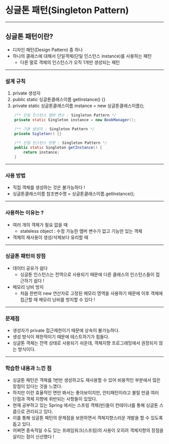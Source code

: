 # 싱글톤 패턴(Singleton Pattern)

-------------
## 싱글톤 패턴이란?

* 디자인 패턴(Design Pattern) 중 하나
* 하나의 클래스에 대해서 단일객체(단일 인스턴스 instance)를 사용하는 패턴
  * 다른 말로 객체의 인스턴스가 오직 1개만 생성되는 패턴
-------------
  
### 설계 규칙
1. private 생성자
2. public static 싱글톤클래스이름 getInstance() {}
3. private static 싱글톤클래스이름 instance = new 싱글톤클래스이름();

```java
    /** 단일 인스턴스 멤버 변수 : Singleton Pattern */
    private static Singleton instance = new BookManager();

    /** 기본 생성자 : Singleton Pattern */
    private Sigleton() {}
    
    /** 단일 인스턴스 반환 : Singleton Pattern */
    public static Singleton getInstance() {
		return instance;
	}
```
-------------
### 사용 방법 
* 직접 객체를 생성하는 것은 불가능하다 !
* 싱글톤클래스이름 참조변수명 = 싱글톤클래스이름.getInstance();
-------------
### 사용하는 이유는 ?
- 여러 개의 객체가 필요 없을 때
    * stateless object : 수정 가능한 멤버 변수가 없고 기능만 있는 객체
- 객체의 재사용이 생성/삭제보다 유리할 때
-------------
### 싱글톤 패턴의 장점
- 데이터 공유가 쉽다
    * 싱글톤 인스턴스는 전역으로 사용되기 때문에 다른 클래스의 인스턴스들이 접근하기 쉽다 !
- 메모리 낭비 방지
    * 처음 한번의 new 연산자로 고정된 메모리 영역을 사용하기 때문에 이후 객체에 접근할 때 메모리 낭비를 방지할 수 있다 !
-------------
### 문제점
* 생성자가 private 접근제한이기 때문에 상속이 불가능하다.
* 생성 방식이 제한적이기 때문에 테스트하기가 힘들다.
* 싱글톤 객체는 전역 상태로 사용되기 쉬운데, 객체지향 프로그래밍에서 권장되지 않는 방식이다.
-------------
### 학습한 내용과 느낀 점
* 싱글톤 패턴은 객체를 1번만 생성하고도 재사용할 수 있어 비용적인 부분에서 많은 장점이 있다는 것을 느꼈다.
* 하지만 이런 효율적인 면만 봐서는 좋아보이지만, 안티패턴이라고 불릴 만큼 여러 단점과 객체 지향에 위반되는 사항들이 있었다.
* 현재 공부하고 있는 Spring 에서는 스프링 객체(빈)들이 컨테이너를 통해 싱글톤 스콥으로 관리되고 있다.
* 이를 통해 싱글톤 패턴의 문제점을 보완하면서 객체지향스러운 개발을 할 수 있도록 돕고 있다.
* 어쩌면 종속적일 수도 있는 프레임워크(스프링)의 사용이 오히려 객체지향의 장점을 살리는 점이 신선했다 !